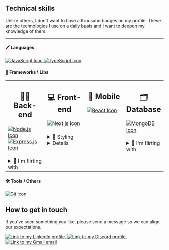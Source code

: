 ## Technical skills

<p>Unlike others, I don't want to have a thousand badges on my profile. These are the technologies I use on a daily basis and I want to deepen my knowledge of them.</p>

<hr />

<h4>🖊 Languages</h4>

<div>
  <a href="#">
    <img src="https://img.shields.io/badge/JavaScript-333333?style=for-the-badge&logo=javascript&logoColor=F7DF1E" alt="JavaScript Icon" />
  </a>
  <a href="#">
    <img src="https://img.shields.io/badge/TypeScript-333333?style=for-the-badge&logo=typescript" alt="TypeScript Icon" />
  </a>
</div>

<h4>🔨 Frameworks \ Libs</h4>

<table>
  <tr>
    <td valign="top" width="25%">
      <h2 align="center">👨‍💻 Back-end</h2>
      <a href="#">
        <img src="https://img.shields.io/badge/node_js-333333?style=for-the-badge&logo=node.js" alt="Node.js Icon" />
      </a>
      <a href="#">
        <img src="https://img.shields.io/badge/express_js-333333?style=for-the-badge&logo=express" alt="Express.js Icon" />
      </a>
      <h4></h4>
      <details>
        <h4></h4>
        <summary>🌹 I'm flirting with</summary>
        <a href="#">
          <img src="https://img.shields.io/badge/nest_js-333333?style=for-the-badge&logo=nestjs" alt="Nest.js Icon" />
        <a>
      </details>
    </td>
    <td valign="top" width="25%">
      <h2 align="center">💻 Front-end</h2>
      <a href="#">
        <img src="https://img.shields.io/badge/Next.js-333333?style=for-the-badge&logo=next.js" alt="Next.js Icon" />
      </a>
      <h4></h4>
      <details>
        <h4></h4>
        <summary>🎨 Styling</summary>
        <a href="#">
          <img src="https://img.shields.io/badge/chakra_ui-333333?style=for-the-badge&logo=chakraui" alt="Chakra UI Icon" />
        <a>
        <a href="#">
          <img src="https://img.shields.io/badge/styled_components-333333?style=for-the-badge&logo=styled-components" alt="Styled Components Icon" />
        <a>
        <a href="#">
          <img src="https://img.shields.io/badge/sass-333333?style=for-the-badge&logo=sass" alt="SASS Icon" />
        <a>
      </details>
      <details>
        <h4></h4>
        <summary>🌹 I'm flirting with</summary>
        <a href="#">
          <img src="https://img.shields.io/badge/vue_js-333333?style=for-the-badge&logo=vue.js" alt="Vue.js Icon" />
        <a>
      </details>
    </td>
    <td valign="top" width="25%">
      <h2 align="center">📱 Mobile</h2>
      <a href="#">
        <img src="https://img.shields.io/badge/React_Native-333333?style=for-the-badge&logo=react" alt="React Icon" />
      </a>
    </td>
    <td valign="top" width="25%">
      <h2 align="center">🗂 Database</h2>
      <a href="#">
        <img src="https://img.shields.io/badge/mongodb-333333?style=for-the-badge&logo=mongodb" alt="MongoDB Icon" />
      </a>
      <h4></h4>
      <details>
        <h4></h4>
        <summary>🌹 I'm flirting with</summary>
        <a href="#">
          <img src="https://img.shields.io/badge/prisma-333333?style=for-the-badge&logo=prisma" alt="Prisma Icon" />
        <a>
      </details>
    </td>
  </tr>
</table>

<h4>🛠 Tools / Others</h4>

<div>
  <a href="#">
    <img src="https://img.shields.io/badge/git-333333?style=for-the-badge&logo=git" alt="Git Icon" />
  </a>
</div>

## How to get in touch
          
If you've seen something you like, please send a message so we can align our expectations.

<div>
  <a href='https://www.linkedin.com/in/passos-ricardo/' target='_blank'>
    <img src='https://img.shields.io/badge/LinkedIn-0077B5?style=for-the-badge&logo=linkedin&logoColor=white' alt='Link to my LinkedIn profile.' />
  </a>
  <a href='https://discordapp.com/users/4995' target='_blank'>
    <img src='https://img.shields.io/badge/Discord-7289DA?style=for-the-badge&logo=discord&logoColor=white' alt='Link to my Discord profile.' />
  </a>
  <a href="https://mail.google.com/mail/?view=cm&fs=1&to=ricardo.passos.cr@gmail.com&su=Vi teu perfil no GH e te achei brabo&body=Bora trocar um papo" target='_blank'>
    <img src="https://img.shields.io/badge/Gmail-D14836?style=for-the-badge&logo=gmail&logoColor=white" alt="Link to my Gmail email" />
  </a>
</div>

